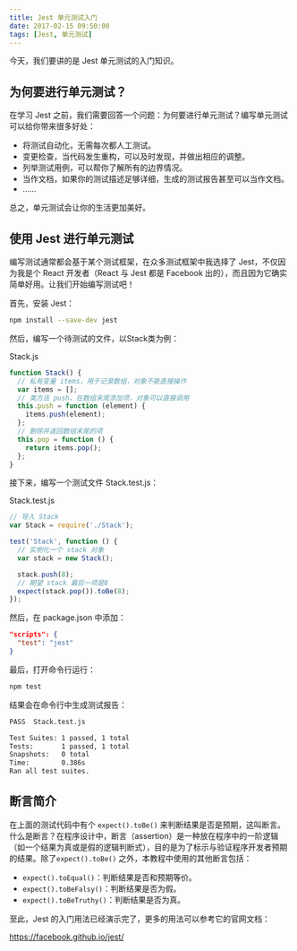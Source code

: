 ```yaml
---
title: Jest 单元测试入门
date: 2017-02-15 09:50:00
tags: [Jest, 单元测试]
---
```


今天，我们要讲的是 Jest 单元测试的入门知识。

<!--more-->

## 为何要进行单元测试？

在学习 Jest 之前，我们需要回答一个问题：为何要进行单元测试？编写单元测试可以给你带来很多好处：

- 将测试自动化，无需每次都人工测试。
- 变更检查，当代码发生重构，可以及时发现，并做出相应的调整。
- 列举测试用例，可以帮你了解所有的边界情况。
- 当作文档，如果你的测试描述足够详细，生成的测试报告甚至可以当作文档。
- ……

总之，单元测试会让你的生活更加美好。

## 使用 Jest 进行单元测试

编写测试通常都会基于某个测试框架，在众多测试框架中我选择了 Jest，不仅因为我是个 React 开发者（React 与 Jest 都是 Facebook 出的），而且因为它确实简单好用。让我们开始编写测试吧！

首先，安装 Jest：

```sh
npm install --save-dev jest
```

然后，编写一个待测试的文件，以Stack类为例：

Stack.js
```js
function Stack() {
  // 私有变量 items，用于记录数组，对象不能直接操作
  var items = [];
  // 类方法 push，在数组末尾添加项，对象可以直接调用
  this.push = function (element) {
    items.push(element);
  };
  // 删除并返回数组末尾的项
  this.pop = function () {
    return items.pop();
  };
}
```

接下来，编写一个测试文件 Stack.test.js：

Stack.test.js

```js
// 导入 Stack
var Stack = require('./Stack');

test('Stack', function () {
  // 实例化一个 stack 对象
  var stack = new Stack();

  stack.push(8);
  // 期望 stack 最后一项是8
  expect(stack.pop()).toBe(8);
});
```
然后，在 package.json 中添加：

```json
"scripts": {
  "test": "jest"
}
```

最后，打开命令行运行：

```sh
npm test
```

结果会在命令行中生成测试报告：

```sh
PASS  Stack.test.js

Test Suites: 1 passed, 1 total
Tests:       1 passed, 1 total
Snapshots:   0 total
Time:        0.386s
Ran all test suites.

```

## 断言简介

在上面的测试代码中有个 `expect().toBe()`  来判断结果是否是预期，这叫断言。什么是断言？在程序设计中，断言（assertion）是一种放在程序中的一阶逻辑（如一个结果为真或是假的逻辑判断式），目的是为了标示与验证程序开发者预期的结果。除了`expect().toBe()` 之外，本教程中使用的其他断言包括：

- `expect().toEqual()`：判断结果是否和预期等价。
- `expect().toBeFalsy()`：判断结果是否为假。
- `expect().toBeTruthy()`：判断结果是否为真。


至此，Jest 的入门用法已经演示完了，更多的用法可以参考它的官网文档：

https://facebook.github.io/jest/
